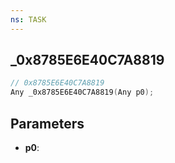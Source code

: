 ```yaml
---
ns: TASK
---
```

## _0x8785E6E40C7A8819

```c
// 0x8785E6E40C7A8819
Any _0x8785E6E40C7A8819(Any p0);
```

## Parameters
* **p0**:
